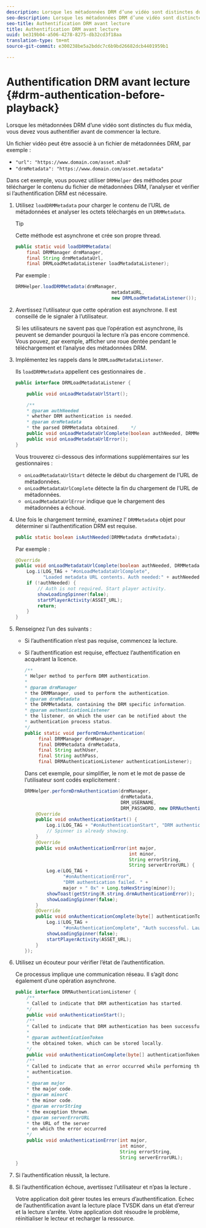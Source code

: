 ```yaml
---
description: Lorsque les métadonnées DRM d’une vidéo sont distinctes du flux média, vous devez vous authentifier avant de commencer la lecture.
seo-description: Lorsque les métadonnées DRM d’une vidéo sont distinctes du flux média, vous devez vous authentifier avant de commencer la lecture.
seo-title: Authentification DRM avant lecture
title: Authentification DRM avant lecture
uuid: be319b04-a506-4278-8275-db32cd3f18aa
translation-type: tm+mt
source-git-commit: e300238be5a2bddc7c6b9bd26682dcb4401959b1

---
```



# Authentification DRM avant lecture {#drm-authentication-before-playback}

Lorsque les métadonnées DRM d’une vidéo sont distinctes du flux média, vous devez vous authentifier avant de commencer la lecture.

Un fichier vidéo peut être associé à un fichier de métadonnées DRM, par exemple :

* `"url": "https://www.domain.com/asset.m3u8"`
* `"drmMetadata": "https://www.domain.com/asset.metadata"`

Dans cet exemple, vous pouvez utiliser `DRMHelper` des méthodes pour télécharger le contenu du fichier de métadonnées DRM, l’analyser et vérifier si l’authentification DRM est nécessaire.

1. Utilisez `loadDRMMetadata` pour charger le contenu de l’URL de métadonnées et analyser les octets téléchargés en un `DRMMetadata`.

   >[!TIP]
   >
   >Cette méthode est asynchrone et crée son propre thread.

   ```java
   public static void loadDRMMetadata( 
       final DRMManager drmManager, 
       final String drmMetadataUrl,  
       final DRMLoadMetadataListener loadMetadataListener); 
   ```

   Par exemple :

   ```java
   DRMHelper.loadDRMMetadata(drmManager,  
                                      metadataURL,  
                                      new DRMLoadMetadataListener());
   ```

1. Avertissez l’utilisateur que cette opération est asynchrone. Il est conseillé de le signaler à l’utilisateur.

   Si les utilisateurs ne savent pas que l’opération est asynchrone, ils peuvent se demander pourquoi la lecture n’a pas encore commencé. Vous pouvez, par exemple, afficher une roue dentée pendant le téléchargement et l’analyse des métadonnées DRM.

1. Implémentez les rappels dans le `DRMLoadMetadataListener`.

   Ils `loadDRMMetadata` appellent ces gestionnaires de .

   ```java
   public interface DRMLoadMetadataListener { 
   
       public void onLoadMetadataUrlStart(); 
   
       /** 
       * @param authNeeded 
       * whether DRM authentication is needed. 
       * @param drmMetadata 
       * the parsed DRMMetadata obtained.    */ 
       public void onLoadMetadataUrlComplete(boolean authNeeded, DRMMetadata drmMetadata); 
       public void onLoadMetadataUrlError(); 
   } 
   ```

   Vous trouverez ci-dessous des informations supplémentaires sur les gestionnaires :

   * `onLoadMetadataUrlStart` détecte le début du chargement de l’URL de métadonnées.
   * `onLoadMetadataUrlComplete` détecte la fin du chargement de l’URL de métadonnées.
   * `onLoadMetadataUrlError` indique que le chargement des métadonnées a échoué.

1. Une fois le chargement terminé, examinez l’ `DRMMetadata` objet pour déterminer si l’authentification DRM est requise.

   ```java
   public static boolean isAuthNeeded(DRMMetadata drmMetadata);
   ```

   Par exemple :

   ```java
   @Override 
   public void onLoadMetadataUrlComplete(boolean authNeeded, DRMMetadata drmMetadata) {  
       Log.i(LOG_TAG + "#onLoadMetadataUrlComplete",  
             "Loaded metadata URL contents. Auth needed:" + authNeeded + "."); 
       if (!authNeeded) { 
           // Auth is not required. Start player activity.     
           showLoadingSpinner(false);     
           startPlayerActivity(ASSET_URL); 
           return; 
       } 
   } 
   ```

1. Renseignez l’un des  suivants :

   * Si l’authentification n’est pas requise, commencez la lecture.
   * Si l’authentification est requise, effectuez l’authentification en acquérant la licence.

      ```java
      /** 
      * Helper method to perform DRM authentication. 
      * 
      * @param drmManager 
      * the DRMManager, used to perform the authentication. 
      * @param drmMetadata 
      * the DRMMetadata, containing the DRM specific information. 
      * @param authenticationListener 
      * the listener, on which the user can be notified about the 
      * authentication process status. 
      */ 
      public static void performDrmAuthentication( 
           final DRMManager drmManager,  
           final DRMMetadata drmMetadata, 
           final String authUser,  
           final String authPass,  
           final DRMAuthenticationListener authenticationListener);
      ```

      Dans cet exemple, pour simplifier, le nom et le mot de passe de l’utilisateur sont codés explicitement :

      ```java
      DRMHelper.performDrmAuthentication(drmManager,  
                                         drmMetadata,  
                                         DRM_USERNAME,  
                                         DRM_PASSWORD, new DRMAuthenticationListener() { 
          @Override 
          public void onAuthenticationStart() { 
              Log.i(LOG_TAG + "#onAuthenticationStart", "DRM authentication started."); 
              // Spinner is already showing. 
          } 
          @Override 
          public void onAuthenticationError(int major,  
                                            int minor,  
                                            String errorString,  
                                            String serverErrorURL) { 
              Log.e(LOG_TAG +  
                    "#onAuthenticationError",  
                    "DRM authentication failed. " +  
                    major + " 0x" + Long.toHexString(minor)); 
              showToast(getString(R.string.drmAuthenticationError));   
              showLoadingSpinner(false); 
          } 
          @Override 
          public void onAuthenticationComplete(byte[] authenticationToken) { 
              Log.i(LOG_TAG +  
                    "#onAuthenticationComplete", "Auth successful. Launching content."); 
              showLoadingSpinner(false); 
              startPlayerActivity(ASSET_URL); 
          } 
      }); 
      ```

1. Utilisez un écouteur  pour vérifier l’état de l’authentification.

   Ce processus implique une communication réseau. Il s’agit donc également d’une opération asynchrone.

   ```java
   public interface DRMAuthenticationListener { 
       /** 
       * Called to indicate that DRM authentication has started. 
       */ 
       public void onAuthenticationStart(); 
       /** 
       * Called to indicate that DRM authentication has been successful. 
       * 
       * @param authenticationToken 
       * the obtained token, which can be stored locally. 
       */ 
       public void onAuthenticationComplete(byte[] authenticationToken); 
       /** 
       * Called to indicate that an error occurred while performing the DRM 
       * authentication. 
       * 
       * @param major 
       * the major code. 
       * @param minorC 
       * the minor code. 
       * @param errorString 
       * the exception thrown. 
       * @param serverErrorURL 
       * the URL of the server  
       * on which the error occurred 
       */ 
       public void onAuthenticationError(int major,  
                                         int minor,  
                                         String errorString,  
                                         String serverErrorURL); 
   } 
   ```

1. Si l’authentification réussit, la lecture.
1. Si l’authentification échoue, avertissez l’utilisateur et n’pas la lecture .

   Votre application doit gérer toutes les erreurs d’authentification. Echec de l’authentification avant la lecture place TVSDK dans un état d’erreur et la lecture s’arrête. Votre application doit résoudre le problème, réinitialiser le lecteur et recharger la ressource.
